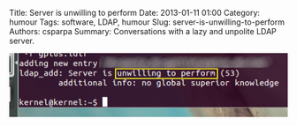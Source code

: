 ﻿Title: Server is unwilling to perform
Date: 2013-01-11 01:00
Category: humour
Tags: software, LDAP, humour
Slug: server-is-unwilling-to-perform
Authors: csparpa
Summary: Conversations with a lazy and unpolite LDAP server.

![Server is unwilling to perform](/blog/img/server-unwilling.png "Server is unwilling to perform")

